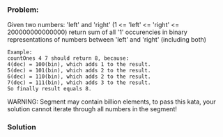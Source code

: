 ### Problem:
<p>Given two numbers: &apos;left&apos; and &apos;right&apos; (1 &lt;= &apos;left&apos; &lt;= &apos;right&apos; &lt;= 200000000000000)
return sum of all &apos;1&apos; occurencies in binary representations of numbers between &apos;left&apos; and &apos;right&apos; (including both)</p>
<pre><code>Example:
countOnes 4 7 should return 8, because:
4(dec) = 100(bin), which adds 1 to the result.
5(dec) = 101(bin), which adds 2 to the result.
6(dec) = 110(bin), which adds 2 to the result.
7(dec) = 111(bin), which adds 3 to the result.
So finally result equals 8.</code></pre><p>WARNING: Segment may contain billion elements, to pass this kata, your solution cannot iterate through all numbers in the segment!</p>

### Solution